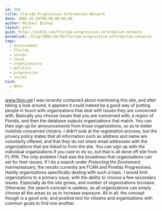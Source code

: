 ```yaml
---
id: 356
title: Florida Progressive Information Network
date: 2006-10-30T00:00:00-04:00
author: Michael Bishop
layout: post
guid: https://miklb.com/florida-progressive-information-network
permalink: /blog/2006/10/30/florida-progressive-information-network/
tags:
  - environment
  - Florida
  - issues
  - local
  - organizations
  - politics
  - progressive
  - social
kind:
  - Note
---
```

<p><a href="http://www.flpin.net">www.flpin.net</a> I was recently contacted about mentioning this site, and after taking a look around, it appears it could indeed be a good way of putting people in touch with organizations that deal with issues they are concerned with.  Basically you choose issues that you are concerned with, a region of Florida, and then the database outputs organizations that match.  You can then sign up for announcements from those organizations, so as to better mobilize concerned citizens.  I didn’t look at the registration process, but the privacy policy states that all information such as address and name are voluntarily offered, and that they do not share email addresses with the organizations that are linked to from the site. You can sign up with the individual organizations if you care to do so, but that is all done off site from FL-PIN.
The only problem I had was the broadness that organizations can set for their issues.  If I do a search under <em>Protecting the Enviroment</em>, marine/estuary, the results currently are FCAN and Pinellas Progressives.  Hardly organizations specifically dealing with such a topic.  I would limit organizations to a primary issue, with the ability to choose a few secondary issues.  Especially as the site grows, and number of organizations increase.  Otherwise, the search concept is useless, as all organizations can simply choose all the areas so as to increase exposure.
All in all, the concept though is a good one, and positive tool for citizens and organizations with common goals to find one another.</p>